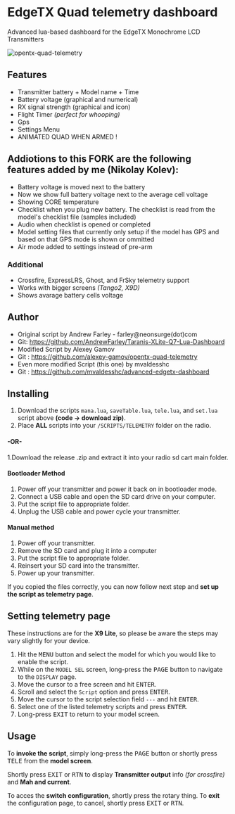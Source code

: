 # EdgeTX Quad telemetry dashboard


Advanced lua-based dashboard for the EdgeTX Monochrome LCD Transmitters

![opentx-quad-telemetry](https://i.postimg.cc/Jz1CdwTG/opentx-quad-telemetry.gif)

## Features

* Transmitter battery + Model name + Time
* Battery voltage (graphical and numerical)
* RX signal strength (graphical and icon)
* Flight Timer *(perfect for whooping)*
* Gps
* Settings Menu
* ANIMATED QUAD WHEN ARMED !

## Addiotions to this FORK are the following features added by me (Nikolay Kolev):
* Battery voltage is moved next to the battery
* Now we show full battery voltage next to the average cell voltage
* Showing CORE temperature
* Checklist when you plug new battery. The checklist is read from the model's checklist file (samples included)
* Audio when checklist is opened or completed
* Model setting files that currently only setup if the model has GPS and based on that GPS mode is shown or ommitted
* Air mode added to settings instead of pre-arm

### Additional

- Crossfire,  ExpressLRS, Ghost, and FrSky telemetry support
- Works with bigger screens *(Tango2, X9D)*
- Shows avarage battery cells voltage

## Author

* Original script by Andrew Farley - farley@neonsurge(dot)com
* Git: https://github.com/AndrewFarley/Taranis-XLite-Q7-Lua-Dashboard
* Modified Script by Alexey Gamov
* Git : https://github.com/alexey-gamov/opentx-quad-telemetry
* Even more modified Script (this one) by mvaldesshc
* Git : https://github.com/mvaldesshc/advanced-edgetx-dashboard

## Installing

1. Download the scripts `mana.lua`, `saveTable.lua`, `tele.lua`, and `set.lua` script above **(code -> download zip)**.
1. Place **ALL** scripts into your `/SCRIPTS/TELEMETRY` folder on the radio.
#### -OR-

1.Download the release .zip and extract it into your radio sd cart main folder.

#### Bootloader Method

1. Power off your transmitter and power it back on in bootloader mode.
1. Connect a USB cable and open the SD card drive on your computer.
1. Put the script file to appropriate folder.
1. Unplug the USB cable and power cycle your transmitter.

#### Manual method

1. Power off your transmitter.
1. Remove the SD card and plug it into a computer
1. Put the script file to appropriate folder.
1. Reinsert your SD card into the transmitter.
1. Power up your transmitter.

If you copied the files correctly, you can now follow next step and **set up the script as telemetry page**.

## Setting telemetry page

These instructions are for the **X9 Lite**, so please be aware the steps may vary slightly for your device.

1. Hit the <kbd>MENU</kbd> button and select the model for which you would like to enable the script.
1. While on the `MODEL SEL` screen, long-press the <kbd>PAGE</kbd> button to navigate to the `DISPLAY` page.
1. Move the cursor to a free screen and hit <kbd>ENTER</kbd>.
1. Scroll and select the `Script` option and press <kbd>ENTER</kbd>.
1. Move the cursor to the script selection field `---` and hit <kbd>ENTER</kbd>.
1. Select one of the listed telemetry scripts and press <kbd>ENTER</kbd>.
1. Long-press <kbd>EXIT</kbd> to return to your model screen.

## Usage

To **invoke the script**, simply long-press the <kbd>PAGE</kbd> button or shortly press <kbd>TELE</kbd> from the **model screen**.

Shortly press <kbd>EXIT</kbd> or <kbd>RTN</kbd> to display **Transmitter output** info *(for crossfire)* and **Mah and current**.

To acces the **switch configuration**, shortly press the rotary thing. 
To **exit** the configuration page, to cancel, shortly press <kbd>EXIT</kbd> or <kbd>RTN</kbd>.
